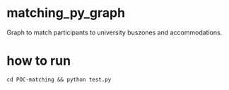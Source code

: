 # matching_py_graph
Graph to match participants to university buszones and accommodations. 

# how to run
`cd POC-matching && python test.py`